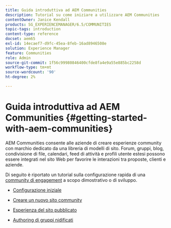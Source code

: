 ```yaml
---
title: Guida introduttiva ad AEM Communities
description: Tutorial su come iniziare a utilizzare AEM Communities
contentOwner: Janice Kendall
products: SG_EXPERIENCEMANAGER/6.5/COMMUNITIES
topic-tags: introduction
content-type: reference
docset: aem65
exl-id: 14ecaef7-d9fc-45ea-8feb-16ad8946508e
solution: Experience Manager
feature: Communities
role: Admin
source-git-commit: 1f56c99980846400cfde8fa4e9a55e885bc2258d
workflow-type: tm+mt
source-wordcount: '90'
ht-degree: 2%

---
```


# Guida introduttiva ad AEM Communities {#getting-started-with-aem-communities}

AEM Communities consente alle aziende di creare esperienze community con marchio dedicato da una libreria di modelli di sito. Forum, gruppi, blog, condivisione di file, calendari, feed di attività e profili utente estesi possono essere integrati nel sito Web per favorire le interazioni tra proposte, clienti e aziende.

Di seguito è riportato un tutorial sulla configurazione rapida di una [community di engagement](/help/communities/overview.md#engagement-community) a scopo dimostrativo o di sviluppo.

* [Configurazione iniziale](/help/communities/setup.md)

* [Creare un nuovo sito community](/help/communities/create-site.md)

* [Esperienza del sito pubblicato](/help/communities/published-site.md)

* [Authoring di gruppi nidificati](/help/communities/nested-groups.md)

